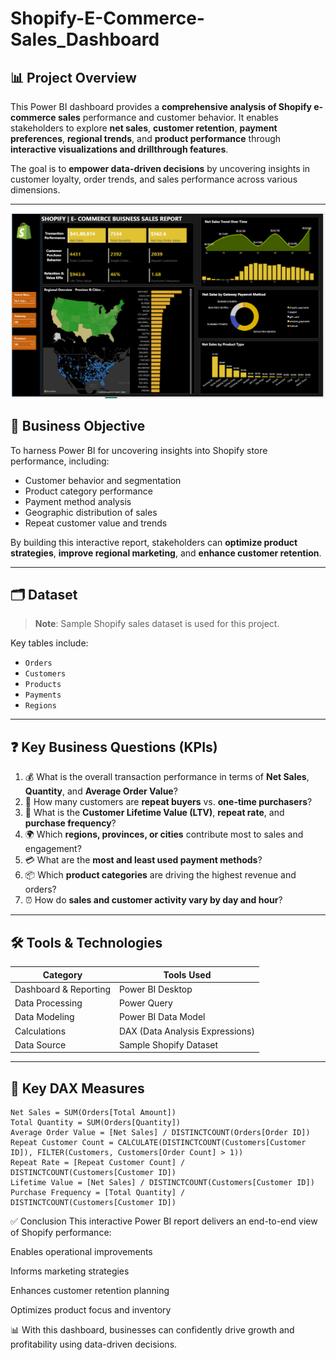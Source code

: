 # Shopify-E-Commerce-Sales_Dashboard 


## 📊 Project Overview

This Power BI dashboard provides a **comprehensive analysis of Shopify e-commerce sales** performance and customer behavior. It enables stakeholders to explore **net sales**, **customer retention**, **payment preferences**, **regional trends**, and **product performance** through **interactive visualizations and drillthrough features**.

The goal is to **empower data-driven decisions** by uncovering insights in customer loyalty, order trends, and sales performance across various dimensions.

---

![Shopify Power BI Dashboard](shopify-dashboard.png)


## 🧠 Business Objective

To harness Power BI for uncovering insights into Shopify store performance, including:

- Customer behavior and segmentation
- Product category performance
- Payment method analysis
- Geographic distribution of sales
- Repeat customer value and trends

By building this interactive report, stakeholders can **optimize product strategies**, **improve regional marketing**, and **enhance customer retention**.

---

## 🗂️ Dataset

> **Note**: Sample Shopify sales dataset is used for this project.

Key tables include:
- `Orders`
- `Customers`
- `Products`
- `Payments`
- `Regions`

---

## ❓ Key Business Questions (KPIs)

1. 💰 What is the overall transaction performance in terms of **Net Sales**, **Quantity**, and **Average Order Value**?
2. 🔁 How many customers are **repeat buyers** vs. **one-time purchasers**?
3. 🧾 What is the **Customer Lifetime Value (LTV)**, **repeat rate**, and **purchase frequency**?
4. 🌍 Which **regions, provinces, or cities** contribute most to sales and engagement?
5. 💳 What are the **most and least used payment methods**?
6. 📦 Which **product categories** are driving the highest revenue and orders?
7. ⏰ How do **sales and customer activity vary by day and hour**?

---

## 🛠️ Tools & Technologies

| Category              | Tools Used              |
|-----------------------|--------------------------|
| Dashboard & Reporting | Power BI Desktop         |
| Data Processing       | Power Query              |
| Data Modeling         | Power BI Data Model      |
| Calculations          | DAX (Data Analysis Expressions) |
| Data Source           | Sample Shopify Dataset   |

---

## 🧮 Key DAX Measures

```DAX
Net Sales = SUM(Orders[Total Amount])
Total Quantity = SUM(Orders[Quantity])
Average Order Value = [Net Sales] / DISTINCTCOUNT(Orders[Order ID])
Repeat Customer Count = CALCULATE(DISTINCTCOUNT(Customers[Customer ID]), FILTER(Customers, Customers[Order Count] > 1))
Repeat Rate = [Repeat Customer Count] / DISTINCTCOUNT(Customers[Customer ID])
Lifetime Value = [Net Sales] / DISTINCTCOUNT(Customers[Customer ID])
Purchase Frequency = [Total Quantity] / DISTINCTCOUNT(Customers[Customer ID])

```

✅ Conclusion
This interactive Power BI report delivers an end-to-end view of Shopify performance:

Enables operational improvements

Informs marketing strategies

Enhances customer retention planning

Optimizes product focus and inventory

📊 With this dashboard, businesses can confidently drive growth and profitability using data-driven decisions.
